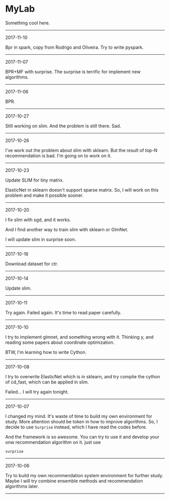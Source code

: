 # MyLab

Something cool here.



***
2017-11-10

Bpr in spark, copy from  Rodrigo and Oliveira.
Try to write pyspark.

---
2017-11-07

BPR+MF with surprise.
The surprise is terrific for implement new algorithms.

---
2017-11-06

BPR.

---
2017-10-27

Still working on slim.
And the problem is still there.
Sad.

---
2017-10-26

I've work out the problem about slim with sklearn.
But the result of top-N recommendation is bad.
I'm going on to work on it.

---
2017-10-23

Update SLIM for tiny matrix.

ElasticNet in sklearn doesn't support sparse matrix.
So, I will work on this problem and make it possible sooner.

---
2017-10-20

I fix slim with sgd, and it works.

And I find another way to train slim with sklearn or GlmNet.

I will update slim in surprise soon.

---
2017-10-16

Download dataset for ctr.

---
2017-10-14

Update slim.

---
2017-10-11

Try again. Failed again.
It's time to read paper carefully.

---
2017-10-10

I try to implement glmnet, and something wrong with it.
Thinking y, and reading some papers about coordinate optimization.

BTW, I'm learning how to write Cython.

---
2017-10-08

I try to overwrite ElasticNet which is in sklearn, and try complie the cython of cd_fast,
which can be applied in slim.

Failed...
I will try again tonight.

---
2017-10-07

I changed my mind.
It's waste of time to build my own environment for study.
More attention should be token in how to improve algorithms.
So, I decide to use `Surprise` instead, which I have read the codes before.

And the framework is so awesome.
You can try to use it and develop your onw recommendation algorithm on it.
just use

```
surprise
```

---
2017-10-06

Try to build my own recommendation system environment for further study.
Maybe I will try combine ensemble methods and recommendation algorithms later.

---






